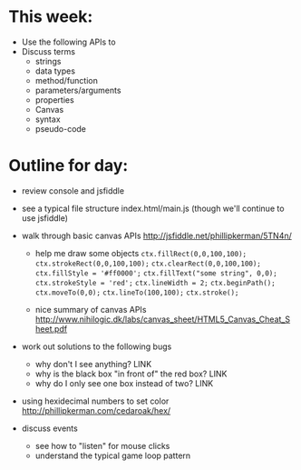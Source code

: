 This week:
=======
* Use the following APIs to 
* Discuss terms
	* strings
	* data types
	* method/function
	* parameters/arguments
	* properties
	* Canvas
	* syntax
	* pseudo-code


Outline for day:
=======
* review console and jsfiddle
* see a typical file structure index.html/main.js (though we'll continue to use jsfiddle)
* walk through basic canvas APIs http://jsfiddle.net/phillipkerman/5TN4n/
	* help me draw some objects
	```ctx.fillRect(0,0,100,100);```
	```ctx.strokeRect(0,0,100,100);```
	```ctx.clearRect(0,0,100,100);```
	```ctx.fillStyle = '#ff0000';```
	```ctx.fillText("some string", 0,0);```
	```ctx.strokeStyle = 'red';```
	```ctx.lineWidth = 2;```
	```ctx.beginPath();```
	```ctx.moveTo(0,0);```
	```ctx.lineTo(100,100);```
	```ctx.stroke();```
	
	* nice summary of canvas APIs http://www.nihilogic.dk/labs/canvas_sheet/HTML5_Canvas_Cheat_Sheet.pdf

* work out solutions to the following bugs
	* why don't I see anything? LINK
	* why is the black box "in front of" the red box? LINK
	* why do I only see one box instead of two? LINK 
* using hexidecimal numbers to set color http://phillipkerman.com/cedaroak/hex/
* discuss events
	* see how to "listen" for mouse clicks
	* understand the typical game loop pattern

	
